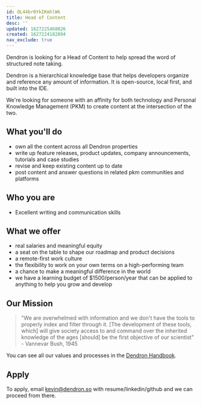 ```yaml
---
id: OL44br0YkIKmhlWk
title: Head of Content
desc: ''
updated: 1627225468026
created: 1627224182894
nav_exclude: true
---
```


Dendron is looking for a Head of Content to help spread the word of structured note taking. 

Dendron is a hierarchical knowledge base that helps developers organize and reference any amount of information. It is open-source, local first, and built into the IDE.

We're looking for someone with an affinity for both technology and Personal Knowledge Management (PKM) to create content at the intersection of the two.

## What you'll do
- own all the content across all Dendron properties 
- write up feature releases, product updates, company announcements, tutorials and case studies
- revise and keep existing content up to date
- post content and answer questions in related pkm communities and platforms

## Who you are
- Excellent writing and communication skills

## What we offer
- real salaries and meaningful equity
- a seat on the table to shape our roadmap and product decisions
- a remote-first work culture
- the flexibility to work on your own terms on a high-performing team 
- a chance to make a meaningful difference in the world
- we have a learning budget of $1500/person/year that can be applied to anything to help you grow and develop 

## Our Mission

> "We are overwhelmed with information and we don't have the tools to properly index and filter through it. [The development of these tools, which] will give society access to and command over the inherited knowledge of the ages [should] be the first objective of our scientist" - Vannevar Bush, 1945

You can see all our values and processes in the [Dendron Handbook](http://handbook.dendron.so/).

## Apply

To apply, email kevin@dendron.so with resume/linkedin/github and we can proceed from there.